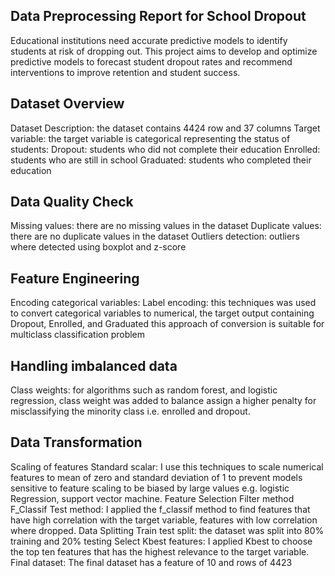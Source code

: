 ##	Data Preprocessing Report for School Dropout
Educational institutions need accurate predictive models to identify students at risk of dropping out. This project aims to develop and optimize predictive models to forecast student dropout rates and recommend interventions to improve retention and student success.

##	Dataset Overview
Dataset Description: the dataset contains 4424 row and 37 columns
Target variable: the target variable is categorical representing the status of students:
Dropout: students who did not complete their education
Enrolled: students who are still in school
Graduated: students who completed their education

##	Data Quality Check
Missing values: there are no missing values in the dataset
Duplicate values: there are no duplicate values in the dataset
Outliers detection: outliers where detected using boxplot and z-score

##	Feature Engineering
Encoding categorical variables:
Label encoding: this techniques was used to convert categorical variables to numerical, the target output containing Dropout, Enrolled, and Graduated this approach of conversion is suitable for multiclass classification problem
##	Handling imbalanced data
Class weights:  for algorithms such as random forest, and logistic regression, class weight was added to balance assign a higher penalty for misclassifying the minority class i.e. enrolled and dropout.

##	Data Transformation
Scaling of features
Standard scalar: I use this techniques to scale numerical features to mean of zero and standard deviation of 1 to prevent models sensitive to feature scaling to be biased by large values e.g. logistic Regression, support vector machine.
Feature Selection
Filter method
F_Classif Test method: I applied the f_classif method to find features that have high correlation with the target variable, features with low correlation where dropped.
Data Splitting
Train test split: the dataset was split into 80% training and 20% testing
Select Kbest features: I applied Kbest to choose the top ten features that has the highest relevance to the target variable.
Final dataset:
The final dataset has a feature of 10 and rows of 4423



